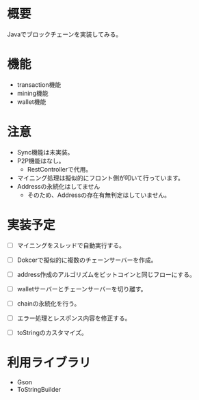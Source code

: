 # 概要

Javaでブロックチェーンを実装してみる。


# 機能

- transaction機能
- mining機能
- wallet機能


# 注意

- Sync機能は未実装。
- P2P機能はなし。
	- RestControllerで代用。
- マイニング処理は擬似的にフロント側が叩いて行っています。
- Addressの永続化はしてません
	- そのため、Addressの存在有無判定はしていません。

	
# 実装予定

- [ ] マイニングをスレッドで自動実行する。
- [ ] Dokcerで擬似的に複数のチェーンサーバーを作成。
- [ ] address作成のアルゴリズムをビットコインと同じフローにする。
- [ ] walletサーバーとチェーンサーバーを切り離す。
- [ ] chainの永続化を行う。
- [ ] エラー処理とレスポンス内容を修正する。
- [ ] toStringのカスタマイズ。


# 利用ライブラリ

- Gson
- ToStringBuilder